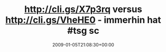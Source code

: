 ---
retweeted: false
source: <a href="http://twitter.com" rel="nofollow">Twitter Web Client</a>
entities:
  hashtags:
  - text: tsg
    indices:
    - '64'
    - '68'
  symbols: []
  user_mentions: []
  urls: []
display_text_range:
- '0'
- '124'
favorite_count: '0'
id_str: '1097955756'
truncated: false
retweet_count: '0'
id: '1097955756'
created_at: Mon Jan 05 21:08:30 +0000 2009
favorited: false
full_text: 'http://cli.gs/X7p3rq versus http://cli.gs/VheHE0 - immerhin hat #tsg schon
  nen twitteraccount. Kann ja nix mehr schief gehn.'
lang: de
tags:
- tsg
- pesos/twitter
date: '2009-01-05T21:08:30+00:00'
src: https://twitter.com/bascht/status/1097955756
original_url: https://twitter.com/bascht/status/1097955756
type: twitter_tweet
text: 'http://cli.gs/X7p3rq versus http://cli.gs/VheHE0 - immerhin hat #tsg schon
  nen twitteraccount. Kann ja nix mehr schief gehn.'
title: 'http://cli.gs/X7p3rq versus http://cli.gs/VheHE0 - immerhin hat #tsg sc'

---